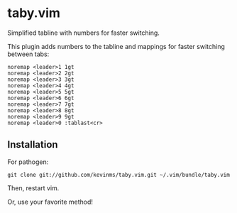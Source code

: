 
# taby.vim

Simplified tabline with numbers for faster switching.

This plugin adds numbers to the tabline and mappings for faster switching between tabs:

```
noremap <leader>1 1gt
noremap <leader>2 2gt
noremap <leader>3 3gt
noremap <leader>4 4gt
noremap <leader>5 5gt
noremap <leader>6 6gt
noremap <leader>7 7gt
noremap <leader>8 8gt
noremap <leader>9 9gt
noremap <leader>0 :tablast<cr>
```

## Installation

For pathogen:

```
git clone git://github.com/kevinms/taby.vim.git ~/.vim/bundle/taby.vim
```

Then, restart vim.

Or, use your favorite method!
